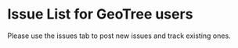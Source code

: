# Issue List for GeoTree users

Please use the issues tab to post new issues and track existing ones.
